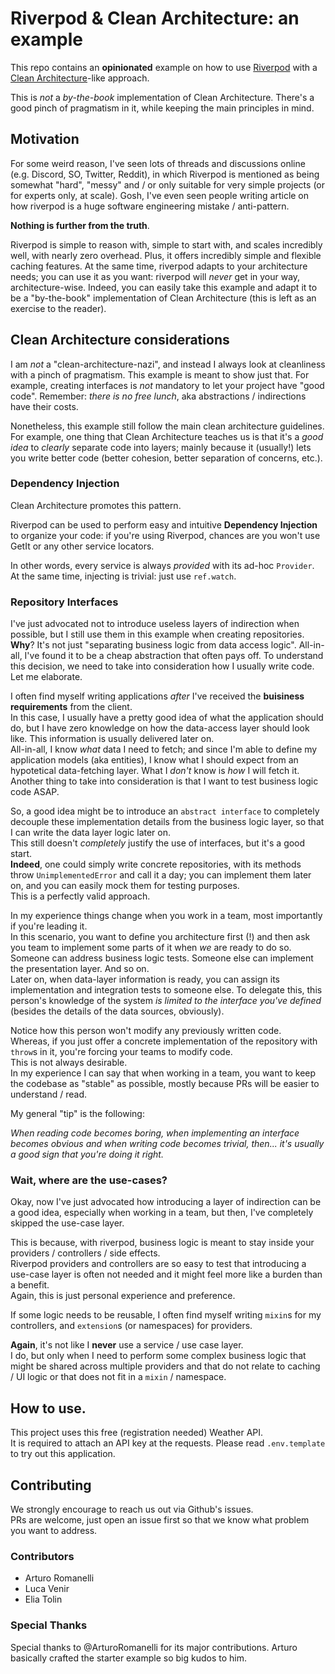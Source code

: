 # Riverpod & Clean Architecture: an example
This repo contains an **opinionated** example on how to use [Riverpod] with a [Clean Architecture]-like approach.

This is *not* a _by-the-book_ implementation of Clean Architecture. There's a good pinch of pragmatism in it, while keeping the main principles in mind.

## Motivation
For some weird reason, I've seen lots of threads and discussions online (e.g. Discord, SO, Twitter, Reddit), in which Riverpod is mentioned as being somewhat "hard", "messy" and / or only suitable for very simple projects (or for experts only, at scale).
Gosh, I've even seen people writing article on how riverpod is a huge software engineering mistake / anti-pattern.

**Nothing is further from the truth**.

Riverpod is simple to reason with, simple to start with, and scales incredibly well, with nearly zero overhead. Plus, it offers incredibly simple and flexible caching features.
At the same time, riverpod adapts to your architecture needs; you can use it as you want: riverpod will *never* get in your way, architecture-wise.
Indeed, you can easily take this example and adapt it to be a "by-the-book" implementation of Clean Architecture (this is left as an exercise to the reader).

## Clean Architecture considerations
I am *not* a "clean-architecture-nazi", and instead I always look at cleanliness with a pinch of pragmatism. This example is meant to show just that.
For example, creating interfaces is *not* mandatory to let your project have "good code".
Remember: *there is no free lunch*, aka abstractions / indirections have their costs.

Nonetheless, this example still follow the main clean architecture guidelines. For example, one thing that Clean Architecture teaches us is that it's a *good idea* to *clearly* separate code into layers; mainly because it (usually!) lets you write better code (better cohesion, better separation of concerns, etc.).

### Dependency Injection
Clean Architecture promotes this pattern.

Riverpod can be used to perform easy and intuitive **Dependency Injection** to organize your code: if you're using Riverpod, chances are you won't use GetIt or any other service locators.

In other words, every service is always _provided_ with its ad-hoc `Provider`. At the same time, injecting is trivial: just use `ref.watch`.

### Repository Interfaces
I've just advocated not to introduce useless layers of indirection when possible, but I still use them in this example when creating repositories.  
**Why**? It's not just "separating business logic from data access logic". All-in-all, I've found it to be a cheap abstraction that often pays off. To understand this decision, we need to take into consideration how I usually write code. Let me elaborate.

I often find myself writing applications *after* I've received the **buisiness requirements** from the client.  
In this case, I usually have a pretty good idea of what the application should do, but I have zero knowledge on how the data-access layer should look like. This information is usually delivered later on.  
All-in-all, I know *what* data I need to fetch; and since I'm able to define my application models (aka entities), I know what I should expect from an hypotetical data-fetching layer.
What I *don't* know is *how* I will fetch it.  
Another thing to take into consideration is that I want to test business logic code ASAP.

So, a good idea might be to introduce an `abstract interface` to completely decouple these implementation details from the business logic layer, so that I can write the data layer logic later on.  
This still doesn't *completely* justify the use of interfaces, but it's a good start.  
**Indeed**, one could simply write concrete repositories, with its methods throw `UnimplementedError` and call it a day; you can implement them later on, and you can easily mock them for testing purposes.  
This is a perfectly valid approach.

In my experience things change when you work in a team, most importantly if you're leading it.  
In this scenario, you want to define you architecture first (!) and then ask you team to implement some parts of it when *we* are ready to do so.  
Someone can address business logic tests. Someone else can implement the presentation layer. And so on.  
Later on, when data-layer information is ready, you can assign its implementation and integration tests to someone else. To delegate this, this person's knowledge of the system *is limited to the interface you've defined* (besides the details of the data sources, obviously).

Notice how this person won't modify any previously written code.  
Whereas, if you just offer a concrete implementation of the repository with `throw`s in it, you're forcing your teams to modify code.  
This is not always desirable.  
In my experience I can say that when working in a team, you want to keep the codebase as "stable" as possible, mostly because PRs will be easier to understand / read.

My general "tip" is the following:

_When reading code becomes boring, when implementing an interface becomes obvious and when writing code becomes trivial, then... it's usually a good sign that you're doing it right._

### Wait, where are the use-cases?
Okay, now I've just advocated how introducing a layer of indirection can be a good idea, especially when working in a team, but then, I've completely skipped the use-case layer.

This is because, with riverpod, business logic is meant to stay inside your providers / controllers / side effects.  
Riverpod providers and controllers are so easy to test that introducing a use-case layer is often not needed and it might feel more like a burden than a benefit.  
Again, this is just personal experience and preference.

If some logic needs to be reusable, I often find myself writing `mixin`s for my controllers, and `extension`s (or namespaces) for providers.

**Again**, it's not like I **never** use a service / use case layer.  
I do, but only when I need to perform some complex business logic that might be shared across multiple providers and that do not relate to caching / UI logic or that does not fit in a `mixin` / namespace.

## How to use.
This project uses this free (registration needed) Weather API.  
It is required to attach an API key at the requests.
Please read `.env.template` to try out this application.

## Contributing
We strongly encourage to reach us out via Github's issues.  
PRs are welcome, just open an issue first so that we know what problem you want to address.

### Contributors
  - Arturo Romanelli
  - Luca Venir
  - Elia Tolin

### Special Thanks
Special thanks to @ArturoRomanelli for its major contributions.
Arturo basically crafted the starter example so big kudos to him.


[Riverpod]: https://github.com/rrousselGit/river_pod
[Clean Architecture]: https://blog.cleancoder.com/uncle-bob/2012/08/13/the-clean-architecture.html
[dio.dart]: https://github.com/lucavenir/riverpod_architecture_example/blob/37bea9d73d829635111532520f9dd2775e8e730f/lib/client/dio.dart#L26
[slang]: https://pub.dev/packages/slang
[.env importer]: https://pub.dev/packages/flutter_dotenv
